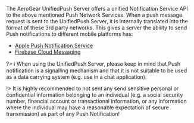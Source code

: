 The AeroGear UnifiedPush Server offers a unified Notification Service API to the above 
mentioned Push Network Services. When a push message request is sent to the 
UnifiedPush Server, it is internally translated into the format of these 3rd party 
networks. This gives a server the ability to send Push notifications to different 
mobile platforms has:

* [Apple Push Notification Service](https://developer.apple.com/notifications/)
* [Firebase Cloud Messaging](https://firebase.google.com/products/cloud-messaging/)

?> ℹ️ When using the UnifiedPush Server, please keep in mind that Push notification is a signalling 
mechanism and that it is not suitable to be used as a data carrying system 
(e.g. use in a chat application).

!> It is highly recommended to not sent any send sensitive personal or confidential information 
belonging to an individual (e.g. a social security number, financial account or transactional 
information, or any information where the individual may have a reasonable expectation of secure 
transmission) as part of any Push Notification!

